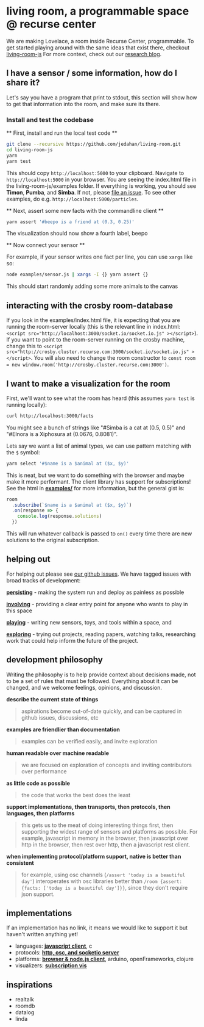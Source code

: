 # living room, a programmable space @ recurse center

We are making Lovelace, a room inside Recurse Center, programmable. To get started playing around with the same ideas that exist there, checkout [living-room-js][]
For more context, check out our [research blog](https://livingroomresearch.tumblr.com/).

## I have a sensor / some information, how do I share it?

Let's say you have a program that print to stdout, this section will show how to get that information into the room, and make sure its there.


### Install and test the codebase

** First, install and run the local test code **

```bash
git clone --recursive https://github.com/jedahan/living-room.git
cd living-room-js
yarn
yarn test
```

This should copy `http://localhost:5000` to your clipboard. Navigate to `http://localhost:5000` in your browser. You are seeing the index.html file in the living-room-js/examples folder. If everything is working, you should see **Timon**, **Pumba**, and **Simba**. If not, please [file an issue](https://github.com/jedahan/living-room-js/issues/new). To see other examples, do e.g. `http://localhost:5000/particles`. 

** Next, assert some new facts with the commandline client **

```bash
yarn assert '#beepo is a friend at (0.3, 0.25)'
```

The visualization should now show a fourth label, beepo

** Now connect your sensor **

For example, if your sensor writes one fact per line, you can use `xargs` like so:

```bash
node examples/sensor.js | xargs -I {} yarn assert {}
```

This should start randomly adding some more animals to the canvas

## interacting with the crosby room-database

If you look in the examples/index.html file, it is expecting that you are running the room-server locally (this is the relevant line in index.html: `<script src="http://localhost:3000/socket.io/socket.io.js" ></script>`). If you want to point to the room-server running on the crosby machine, change this to `<script src="http://crosby.cluster.recurse.com:3000/socket.io/socket.io.js" ></script>`. You will also need to change the room constructor to `const room = new window.room('http://crosby.cluster.recurse.com:3000')`.

## I want to make a visualization for the room

First, we'll want to see what the room has heard (this assumes `yarn test` is running locally):

```bash
curl http://localhost:3000/facts
```

You might see a bunch of strings like "#Simba is a cat at (0.5, 0.5)" and "#Elnora is a Xiphosura at (0.0676, 0.8081)".

Lets say we want a list of animal types, we can use pattern matching with the `$` symbol:

```bash
yarn select '#$name is a $animal at ($x, $y)'
```

This is neat, but we want to do something with the browser and maybe make it more performant. The client library has support for subscriptions! See the html in **[examples/]()** for more information, but the general gist is:

```javascript
room
  .subscribe(`$name is a $animal at ($x, $y)`)
  .on(response => {
    console.log(response.solutions)
  })
```

This will run whatever callback is passed to `on()` every time there are new solutions to the original subscription.

## helping out

For helping out please see [our github issues](https://github.com/jedahan/living-room/issues). We have tagged issues with broad tracks of development:

**[persisting][]** - making the system run and deploy as painless as possible

**[involving][]** - providing a clear entry point for anyone who wants to play in this space

**[playing][]** - writing new sensors, toys, and tools within a space, and

**[exploring][]** - trying out projects, reading papers, watching talks, researching work that could help inform the future of the project.

## development philosophy

Writing the philosophy is to help provide context about decisions made, not to be a set of rules that must be followed. Everything about it can be changed, and we welcome feelings, opinions, and discussion.

**describe the current state of things**

> aspirations become out-of-date quickly, and can be captured in github issues, discussions, etc

**examples are friendlier than documentation**

> examples can be verified easily, and invite exploration

**human readable over machine readable**

> we are focused on exploration of concepts and inviting contributors over performance

**as little code as possible**

> the code that works the best does the least

**support implementations, then transports, then protocols, then languages, then platforms**

> this gets us to the meat of doing interesting things first, then supporting the widest range of sensors and platforms as possible. For example, javascript in memory in the browser, then javascript over http in the browser, then rest over http, then a javascript rest client.

**when implementing protocol/platform support, native is better than consistent**
> for example, using osc channels (`/assert 'today is a beautiful day'`) interoperates with osc libraries better than `/room {assert: {facts: ['today is a beautiful day']}}`, since they don't require json support.

## implementations

If an implementation has no link, it means we would like to support it but haven't written anything yet!

* languages: **[javascript client][living-room-js]**, c
* protocols: **[http, osc, and socketio server][living-room-server]**
* platforms: **[browser & node.js client][living-room-js]**, arduino, openFrameworks, clojure
* visualizers: **[subscription vis](https://github.com/modernserf/rumor-visualizer)**

## inspirations

- realtalk
- roomdb
- datalog
- linda

[living-room-server]: https://github.com/jedahan/living-room-server
[living-room-js]: https://github.com/jedahan/living-room-js
[involving]: https://github.com/jedahan/living-room/issues?q=is%3Aopen+is%3Aissue+label%3Ainvolving/
[persisting]: https://github.com/jedahan/living-room/issues?q=is%3Aopen+is%3Aissue+label%3Apersisting/
[playing]: https://github.com/jedahan/living-room/issues?q=is%3Aopen+is%3Aissue+label%3Aplaying/
[exploring]: https://github.com/jedahan/living-room/issues?q=is%3Aopen+is%3Aissue+label%3Aexploring/
